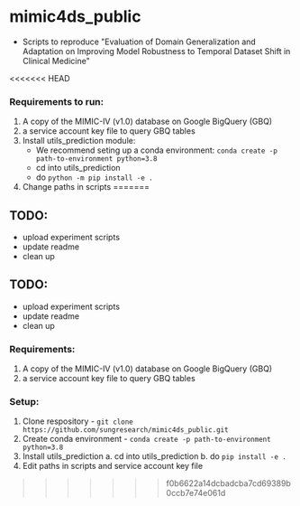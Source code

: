 # mimic4ds_public
- Scripts to reproduce "Evaluation of Domain Generalization and Adaptation on Improving Model Robustness to Temporal Dataset Shift in Clinical Medicine"

<<<<<<< HEAD
### Requirements to run:
1. A copy of the MIMIC-IV (v1.0) database on Google BigQuery (GBQ)
2. a service account key file to query GBQ tables
3. Install utils_prediction module:
    - We recommend seting up a conda environment: `conda create -p path-to-environment python=3.8`
    - cd into utils_prediction
    - do `python -m pip install -e .`
4. Change paths in scripts
=======
## TODO: 
- upload experiment scripts
- update readme
- clean up

## TODO: 
- upload experiment scripts
- update readme
- clean up

### Requirements:
1. A copy of the MIMIC-IV (v1.0) database on Google BigQuery (GBQ)
2. a service account key file to query GBQ tables

### Setup:
1. Clone respository - `git clone https://github.com/sungresearch/mimic4ds_public.git`
2. Create conda environment - `conda create -p path-to-environment python=3.8`
2. Install utils_prediction
	a. cd into utils_prediction
	b. do `pip install -e .`
3. Edit paths in scripts and service account key file
>>>>>>> f0b6622a14dcbadcba7cd69389b0ccb7e74e061d
